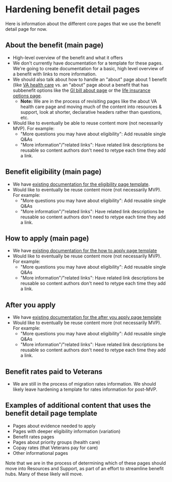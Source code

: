 # Hardening benefit detail pages

Here is information about the different core pages that we use the benefit detail page for now.

## About the benefit (main page)

- High-level overview of the benefit and what it offers
- We don't currently have documentation for a template for these pages. We're going to create documentation for a basic, high level overview of a benefit with links to more information.
- We should also talk about how to handle an "about" page about 1 benefit (like [VA health care](https://www.va.gov/health-care/about-va-health-benefits/) vs. an "about" page about a benefit that has subbenefit options like the [GI bill about page](https://www.va.gov/education/about-gi-bill-benefits/) or the [life insurance options page](https://www.va.gov/life-insurance/options-eligibility/). 
  - **Note:** We are in the process of revisiting pages like the about VA health care page and moving much of the content into resources & support, look at shorter, declarative headers rather than questions, etc.
- Would like to eventually be able to reuse content more (not necessarily MVP). For example:
  - "More questions you may have about eligibility": Add reusable single Q&As
  - "More information"/"related links": Have related link descriptions be reusable so content authors don't need to retype each time they add a link.

## Benefit eligibility (main page)

- We have [existing documentation for the eligibility page template](https://design.va.gov/patterns/benefit-applications#eligibility-hierarchy).
- Would like to eventually be reuse content more (not necessarily MVP). For example:
  - "More questions you may have about eligibility": Add reusable single Q&As
  - "More information"/"related links": Have related link descriptions be reusable so content authors don't need to retype each time they add a link.
  
## How to apply (main page)

- We have [existing documentation for the how to apply page template](https://design.va.gov/patterns/benefit-applications#how-to-apply)
- Would like to eventually be reuse content more (not necessarily MVP). For example:
  - "More questions you may have about eligibility": Add reusable single Q&As
  - "More information"/"related links": Have related link descriptions be reusable so content authors don't need to retype each time they add a link.

## After you apply

- We have [existing documentation for the after you apply page template](https://design.va.gov/patterns/benefit-applications#after-you-apply)
- Would like to eventually be reuse content more (not necessarily MVP). For example:
  - "More questions you may have about eligibility": Add reusable single Q&As
  - "More information"/"related links": Have related link descriptions be reusable so content authors don't need to retype each time they add a link.

## Benefit rates paid to Veterans

- We are still in the process of migration rates information. We should likely leave hardening a template for rates information for post-MVP.

## Examples of additional content that uses the benefit detail page template

- Pages about evidence needed to apply
- Pages with deeper eligibility information (variation) 
- Benefit rates pages
- Pages about priority groups (health care)
- Copay rates (that Veterans pay for care)
- Other informational pages

Note that we are in the process of determining which of these pages should move into Resources and Support, as part of an effort to streamline benefit hubs. Many of these likely will move. 
